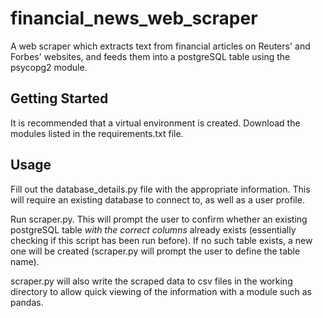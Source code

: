 # financial_news_web_scraper
A web scraper which extracts text from financial articles on Reuters' and Forbes' websites, and feeds them into a postgreSQL table using the psycopg2 module.

## Getting Started
It is recommended that a virtual environment is created. Download the modules listed in the requirements.txt file.

## Usage
Fill out the database_details.py file with the appropriate information. This will require an existing database to connect to, as well as a user profile.

Run scraper.py. This will prompt the user to confirm whether an existing postgreSQL table *with the correct columns* already exists (essentially checking if this script has been run before). If no such table exists, a new one will be created (scraper.py will prompt the user to define the table name). 

scraper.py will also write the scraped data to csv files in the working directory to allow quick viewing of the information with a module such as pandas.
